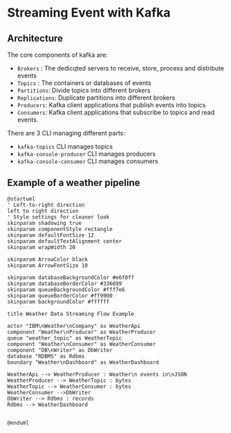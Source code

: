 # Streaming Event with Kafka

## Architecture
The core components of kafka are:
- `Brokers` : The dedicqted servers to receive, store, process and distribute events
- `Topics` : The containers or databases of events
- `Partitions`: Divide topics into different brokers
- `Replications`: Duplicate partitions into different brokers
- `Producers`: Kafka client applications that publish events into topics
- `Consumers`: Kafka client applications that subscribe to topics and read events.

There are 3 CLI managing different parts:
- `kafka-topics` CLI manages topics
- `kafka-console-producer` CLI manages producers
- `kafka-console-consumer` CLI manages consumers


## Example of a weather pipeline

```plantuml
@startuml
' Left-to-right direction
left to right direction
' Style settings for cleaner look
skinparam shadowing true
skinparam componentStyle rectangle
skinparam defaultFontSize 12
skinparam defaultTextAlignment center
skinparam wrapWidth 20

skinparam ArrowColor black
skinparam ArrowFontSize 10

skinparam databaseBackgroundColor #e6f0ff
skinparam databaseBorderColor #336699
skinparam queueBackgroundColor #fff7e6
skinparam queueBorderColor #ff9900
skinparam backgroundColor #ffffff

title Weather Data Streaming Flow Example

actor "IBM\nWeather\nCompany" as WeatherApi
component "Weather\nProducer" as WeatherProducer
queue "weather_topic" as WeatherTopic
component "Weather\nConsumer" as WeatherConsumer
component "DB\nWriter" as DbWriter
database "RDBMS" as Rdbms
boundary "Weather\nDashboard" as WeatherDashboard

WeatherApi --> WeatherProducer : Weather\n events in\nJSON
WeatherProducer --> WeatherTopic : bytes
WeatherTopic --> WeatherConsumer : bytes
WeatherConsumer -->DbWriter
DbWriter --> Rdbms : records
Rdbms --> WeatherDashboard


@enduml
```
